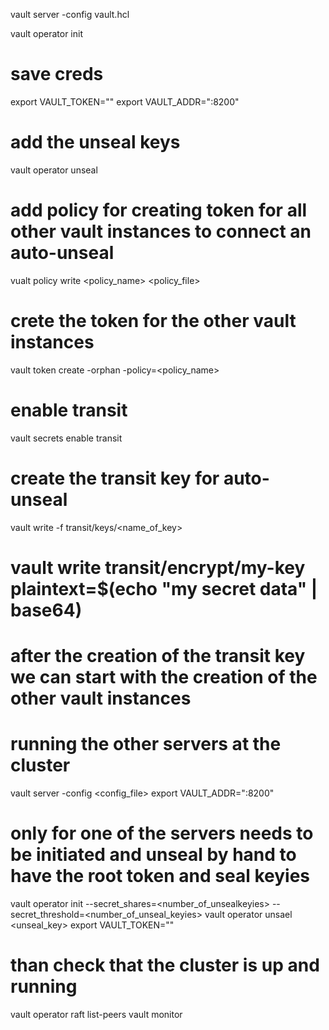 vault server -config vault.hcl

vault operator init

# save creds

export VAULT_TOKEN=""
export VAULT_ADDR="<IP>:8200"

# add the unseal keys
vault operator unseal

# add policy for creating token for all other vault instances to connect an auto-unseal
vualt policy write <policy_name> <policy_file>

# crete the token for the other vault instances
vault token create -orphan -policy=<policy_name>

# enable transit
vault secrets enable transit

# create the transit key for auto-unseal
vault write -f transit/keys/<name_of_key>
# vault write transit/encrypt/my-key plaintext=$(echo "my secret data" | base64)


# after the creation of the transit key we can start with the creation of the other vault instances


# running the other servers at the cluster
vault server -config <config_file>
export VAULT_ADDR="<IP>:8200"

# only for one of the servers needs to be initiated and unseal by hand to have the root token and seal keyies
vault operator init --secret_shares=<number_of_unsealkeyies> --secret_threshold=<number_of_unseal_keyies>
vault operator unsael <unseal_key>
export VAULT_TOKEN=""

# than check that the cluster is up and running
vault operator raft list-peers
vault monitor

